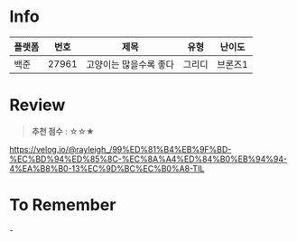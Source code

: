 # Info
|플랫폼|번호|제목|유형|난이도|
|----|----|----|----|----|
|백준|27961|고양이는 많을수록 좋다|그리디|브론즈1|

# Review
> **추천 점수** : ☆☆★

https://velog.io/@rayleigh_/99%ED%81%B4%EB%9F%BD-%EC%BD%94%ED%85%8C-%EC%8A%A4%ED%84%B0%EB%94%94-4%EA%B8%B0-13%EC%9D%BC%EC%B0%A8-TIL

# To Remember
  \-
